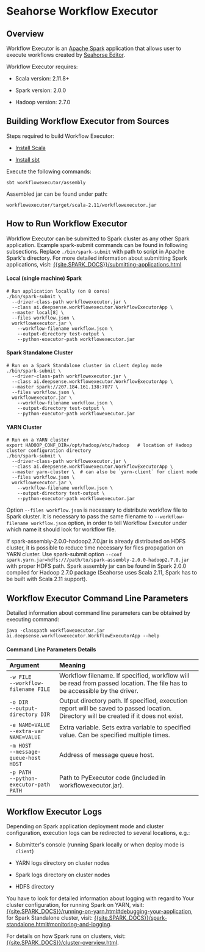 # Seahorse Workflow Executor

## Overview

Workflow Executor is an <a target="_blank" href="http://spark.apache.org">Apache Spark</a>
application that allows user to execute workflows created by <a target="_blank" href="https://seahorse.deepsense.ai"/>Seahorse Editor</a>.

Workflow Executor requires:

* Scala version: 2.11.8+

* Spark version: 2.0.0

* Hadoop version: 2.7.0

## Building Workflow Executor from Sources

Steps required to build Workflow Executor:

* <a target="_blank" href="http://www.scala-lang.org/download/install.html">Install Scala</a>

* <a target="_blank" href="http://www.scala-sbt.org/release/tutorial/Installing-sbt-on-Linux.html">Install sbt</a>

Execute the following commands:

    sbt workflowexecutor/assembly

Assembled jar can be found under path:

``workflowexecutor/target/scala-2.11/workflowexecutor.jar``

## How to Run Workflow Executor

Workflow Executor can be submitted to Spark cluster as any other Spark application.
Example spark-submit commands can be found in following subsections.
Replace `./bin/spark-submit` with path to script in Apache Spark's directory.
For more detailed information about submitting Spark applications, visit:
<a target="_blank" href="{{site.SPARK_DOCS}}/submitting-applications.html">{{site.SPARK_DOCS}}/submitting-applications.html</a>

#### Local (single machine) Spark
    # Run application locally (on 8 cores)
    ./bin/spark-submit \
      --driver-class-path workflowexecutor.jar \
      --class ai.deepsense.workflowexecutor.WorkflowExecutorApp \
      --master local[8] \
      --files workflow.json \
      workflowexecutor.jar \
        --workflow-filename workflow.json \
        --output-directory test-output \
        --python-executor-path workflowexecutor.jar

#### Spark Standalone Cluster
    # Run on a Spark Standalone cluster in client deploy mode
    ./bin/spark-submit \
      --driver-class-path workflowexecutor.jar \
      --class ai.deepsense.workflowexecutor.WorkflowExecutorApp \
      --master spark://207.184.161.138:7077 \
      --files workflow.json \
      workflowexecutor.jar \
        --workflow-filename workflow.json \
        --output-directory test-output \
        --python-executor-path workflowexecutor.jar

#### YARN Cluster
    # Run on a YARN cluster
    export HADOOP_CONF_DIR=/opt/hadoop/etc/hadoop   # location of Hadoop cluster configuration directory
    ./bin/spark-submit \
      --driver-class-path workflowexecutor.jar \
      --class ai.deepsense.workflowexecutor.WorkflowExecutorApp \
      --master yarn-cluster \  # can also be `yarn-client` for client mode
      --files workflow.json \
      workflowexecutor.jar \
        --workflow-filename workflow.json \
        --output-directory test-output \
        --python-executor-path workflowexecutor.jar

Option ``--files workflow.json`` is necessary to distribute workflow file to Spark cluster.
It is necessary to pass the same filename to ``--workflow-filename workflow.json`` option,
in order to tell Workflow Executor under which name it should look for workflow file.

If spark-assembly-2.0.0-hadoop2.7.0.jar is already distributed
on HDFS cluster, it is possible to reduce time necessary for files propagation on YARN cluster.
Use spark-submit option
``--conf spark.yarn.jar=hdfs:///path/to/spark-assembly-2.0.0-hadoop2.7.0.jar``
with proper HDFS path.
Spark assembly jar can be found in Spark 2.0.0 compiled for
Hadoop 2.7.0 package (Seahorse uses Scala 2.11, Spark has to be built with Scala 2.11 support).



## Workflow Executor Command Line Parameters

Detailed information about command line parameters can be obtained by executing command:

``java -classpath workflowexecutor.jar ai.deepsense.workflowexecutor.WorkflowExecutorApp --help``

#### Command Line Parameters Details

| Argument                                                        | Meaning |
|:----------------------------------------------------------------|:--------|
| ``-w FILE``<BR/>``--workflow-filename FILE``                    | Workflow filename. If specified, workflow will be read from passed location. The file has to be accessible by the driver. |
| ``-o DIR``<BR/>``--output-directory DIR``                       | Output directory path. If specified, execution report will be saved to passed location. Directory will be created if it does not exist. |
| ``-e NAME=VALUE``<BR/>``--extra-var NAME=VALUE``                | Extra variable. Sets extra variable to specified value. Can be specified multiple times. |
| ``-m HOST``<BR/>``--message-queue-host HOST``                   | Address of message queue host. |
| ``-p PATH``<BR/>``--python-executor-path PATH``                 | Path to PyExecutor code (included in workflowexecutor.jar). |


## Workflow Executor Logs

Depending on Spark application deployment mode and cluster configuration, execution logs can be
redirected to several locations, e.g.:

* Submitter's console (running Spark locally or when deploy mode is `client`)

* YARN logs directory on cluster nodes

* Spark logs directory on cluster nodes

* HDFS directory

You have to look for detailed information about logging with regard to Your cluster configuration,
for running Spark on YARN, visit:
<a target="_blank" href="{{site.SPARK_DOCS}}/running-on-yarn.html#debugging-your-application">{{site.SPARK_DOCS}}/running-on-yarn.html#debugging-your-application</a>,
for Spark Standalone cluster, visit:
<a target="_blank" href="{{site.SPARK_DOCS}}/spark-standalone.html#monitoring-and-logging">{{site.SPARK_DOCS}}/spark-standalone.html#monitoring-and-logging</a>.

For details on how Spark runs on clusters, visit:
<a target="_blank" href="{{site.SPARK_DOCS}}/cluster-overview.html">{{site.SPARK_DOCS}}/cluster-overview.html</a>.

